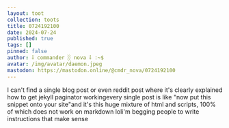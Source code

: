 ```yaml
---
layout: toot
collection: toots
title: 0724192100
date: 2024-07-24
published: true
tags: []
pinned: false
author: ⸸ commander ░ nova ⸸ :~$
avatar: /img/avatar/daemon.jpeg
mastodon: https://mastodon.online/@cmdr_nova/0724192100
---
```


I can't find a single blog post or even reddit post where it's clearly explained how to get jekyll paginator workingevery single post is like "now put this snippet onto your site"and it's this huge mixture of html and scripts, 100% of which does not work on markdown loli'm begging people to write instructions that make sense
